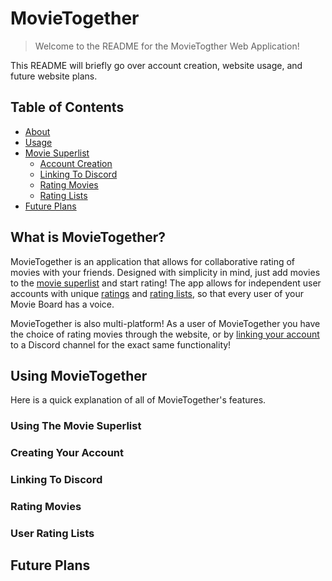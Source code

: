 # MovieTogether
> Welcome to the README for the MovieTogther Web Application!

This README will briefly go over account creation, website usage, and future website plans.

## Table of Contents
- [About](##What-Is-MovieTogether?)
- [Usage](##Using-MovieTogether)
- [Movie Superlist](###Using-The-Movie-Superlist)
  - [Account Creation](###Creating-Your-Account)
  - [Linking To Discord](###Linking-To-Discord)
  - [Rating Movies](###Rating-Movies)
  - [Rating Lists](###User-Rating-Lists)
- [Future Plans]()

## What is MovieTogether?
MovieTogether is an application that allows for collaborative rating of movies with your friends. Designed with simplicity in mind, just add movies to the [movie superlist](###Using-The-Movie-Superlist) and start rating! The app allows for independent user accounts with unique [ratings](###Rating-Movies) and [rating lists](###User-Rating-Lists), so that every user of your Movie Board has a voice.

MovieTogether is also multi-platform! As a user of MovieTogether you have the choice of rating movies through the website, or by [linking your account](###Linking-To-Discord) to a Discord channel for the exact same functionality!

## Using MovieTogether
Here is a quick explanation of all of MovieTogether's features.

### Using The Movie Superlist

### Creating Your Account

### Linking To Discord

### Rating Movies

### User Rating Lists

## Future Plans